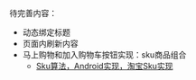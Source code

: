 待完善内容：

* 动态绑定标题
* 页面内刷新内容
* 马上购物和加入购物车按钮实现：sku商品组合
    * [Sku算法，Android实现，淘宝Sku实现](https://github.com/DesignPCode/Sku)
